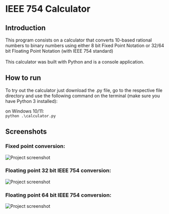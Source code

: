 # IEEE 754 Calculator
## Introduction
This program consists on a calculator that converts 10-based rational numbers to binary numbers using either 8 bit Fixed Point Notation or 32/64 bit Floating Point Notation (with IEEE 754 standard) <br><br>
This calculator was built with Python and is a console application.

## How to run

To try out the calculator just download the .py file, go to the respective file directory and use the following command on the terminal (make sure you have Python 3 installed):

on Windows 10/11:<br>
```python .\calculator.py```

## Screenshots

### Fixed point conversion:

![Project screenshot](./screenshots/fixed-point.png "Project screenshot")

### Floating point 32 bit IEEE 754 conversion:

![Project screenshot](./screenshots/ieee-32.png "Project screenshot")

### Floating point 64 bit IEEE 754 conversion:

![Project screenshot](./screenshots/ieee-64.png "Project screenshot")